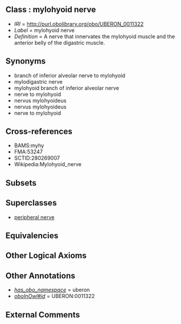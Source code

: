 
## Class : mylohyoid nerve

 * *IRI* = http://purl.obolibrary.org/obo/UBERON_0011322
 * *Label* = mylohyoid nerve
 * *Definition* = A nerve that innervates the mylohyoid muscle and the anterior belly of the digastric muscle.

## Synonyms

 * branch of inferior alveolar nerve to mylohyoid
 * mylodigastric nerve
 * mylohyoid branch of inferior alveolar nerve
 * nerve to mylohyoid
 * nervus mylohyoideus
 * nervus mylohyoideus
 * nerve to mylohyoid

## Cross-references

 * BAMS:myhy
 * FMA:53247
 * SCTID:280269007
 * Wikipedia:Mylohyoid_nerve

## Subsets


## Superclasses

 * [peripheral nerve](../../UBERON/03/UBERON_0002003.md)

## Equivalencies


## Other Logical Axioms


## Other Annotations

 * *[has_obo_namespace](../../ce/oboInOwl#hasOBONamespace.md)* = uberon
 * *[oboInOwl#id](../../id/oboInOwl#id.md)* = UBERON:0011322

## External Comments

